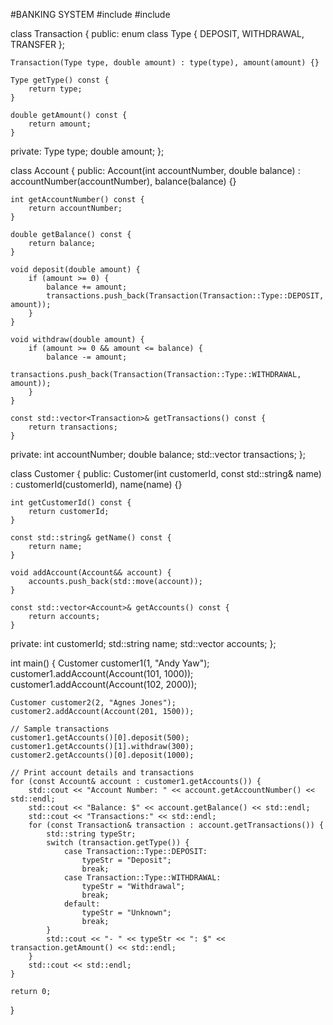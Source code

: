 #BANKING SYSTEM
#include <iostream>
#include <vector>

class Transaction {
public:
    enum class Type { DEPOSIT, WITHDRAWAL, TRANSFER };

    Transaction(Type type, double amount) : type(type), amount(amount) {}

    Type getType() const {
        return type;
    }

    double getAmount() const {
        return amount;
    }

private:
    Type type;
    double amount;
};

class Account {
public:
    Account(int accountNumber, double balance) : accountNumber(accountNumber), balance(balance) {}

    int getAccountNumber() const {
        return accountNumber;
    }

    double getBalance() const {
        return balance;
    }

    void deposit(double amount) {
        if (amount >= 0) {
            balance += amount;
            transactions.push_back(Transaction(Transaction::Type::DEPOSIT, amount));
        }
    }

    void withdraw(double amount) {
        if (amount >= 0 && amount <= balance) {
            balance -= amount;
            transactions.push_back(Transaction(Transaction::Type::WITHDRAWAL, amount));
        }
    }

    const std::vector<Transaction>& getTransactions() const {
        return transactions;
    }

private:
    int accountNumber;
    double balance;
    std::vector<Transaction> transactions;
};

class Customer {
public:
    Customer(int customerId, const std::string& name) : customerId(customerId), name(name) {}

    int getCustomerId() const {
        return customerId;
    }

    const std::string& getName() const {
        return name;
    }

    void addAccount(Account&& account) {
        accounts.push_back(std::move(account));
    }

    const std::vector<Account>& getAccounts() const {
        return accounts;
    }

private:
    int customerId;
    std::string name;
    std::vector<Account> accounts;
};

int main() {
    Customer customer1(1, "Andy Yaw");
    customer1.addAccount(Account(101, 1000));
    customer1.addAccount(Account(102, 2000));

    Customer customer2(2, "Agnes Jones");
    customer2.addAccount(Account(201, 1500));

    // Sample transactions
    customer1.getAccounts()[0].deposit(500);
    customer1.getAccounts()[1].withdraw(300);
    customer2.getAccounts()[0].deposit(1000);

    // Print account details and transactions
    for (const Account& account : customer1.getAccounts()) {
        std::cout << "Account Number: " << account.getAccountNumber() << std::endl;
        std::cout << "Balance: $" << account.getBalance() << std::endl;
        std::cout << "Transactions:" << std::endl;
        for (const Transaction& transaction : account.getTransactions()) {
            std::string typeStr;
            switch (transaction.getType()) {
                case Transaction::Type::DEPOSIT:
                    typeStr = "Deposit";
                    break;
                case Transaction::Type::WITHDRAWAL:
                    typeStr = "Withdrawal";
                    break;
                default:
                    typeStr = "Unknown";
                    break;
            }
            std::cout << "- " << typeStr << ": $" << transaction.getAmount() << std::endl;
        }
        std::cout << std::endl;
    }

    return 0;
}
